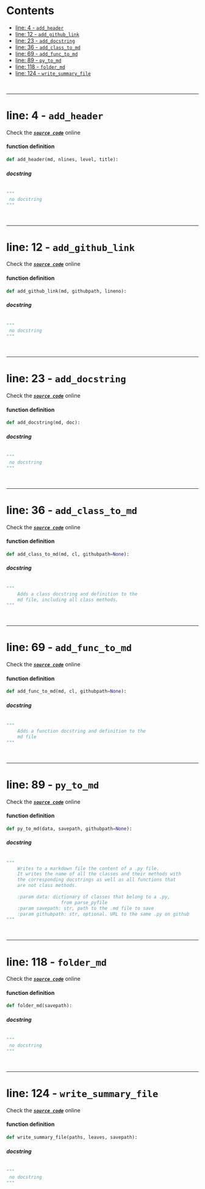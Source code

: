 



Contents
========

* [line: 4 - `add_header`](#line-4---add_header)
* [line: 12 - `add_github_link`](#line-12---add_github_link)
* [line: 23 - `add_docstring`](#line-23---add_docstring)
* [line: 36 - `add_class_to_md`](#line-36---add_class_to_md)
* [line: 69 - `add_func_to_md`](#line-69---add_func_to_md)
* [line: 89 - `py_to_md`](#line-89---py_to_md)
* [line: 118 - `folder_md`](#line-118---folder_md)
* [line: 124 - `write_summary_file`](#line-124---write_summary_file)


&nbsp;

--------
# line: 4 - `add_header`
  
Check the [***``source code``***](https://github.com/FedeClaudi/pydoc2md/blob/master/pydoc2md/utils/write.py#L4) online
#### function definition


```python
def add_header(md, nlines, level, title):
```
##### docstring
  


```python

"""
 no docstring 
"""
```

&nbsp;

--------
# line: 12 - `add_github_link`
  
Check the [***``source code``***](https://github.com/FedeClaudi/pydoc2md/blob/master/pydoc2md/utils/write.py#L12) online
#### function definition


```python
def add_github_link(md, githubpath, lineno):
```
##### docstring
  


```python

"""
 no docstring 
"""
```

&nbsp;

--------
# line: 23 - `add_docstring`
  
Check the [***``source code``***](https://github.com/FedeClaudi/pydoc2md/blob/master/pydoc2md/utils/write.py#L23) online
#### function definition


```python
def add_docstring(md, doc):
```
##### docstring
  


```python

"""
 no docstring 
"""
```

&nbsp;

--------
# line: 36 - `add_class_to_md`
  
Check the [***``source code``***](https://github.com/FedeClaudi/pydoc2md/blob/master/pydoc2md/utils/write.py#L36) online
#### function definition


```python
def add_class_to_md(md, cl, githubpath=None):
```
##### docstring
  


```python

"""
    Adds a class docstring and definition to the
    md file, including all class methods.
"""
```

&nbsp;

--------
# line: 69 - `add_func_to_md`
  
Check the [***``source code``***](https://github.com/FedeClaudi/pydoc2md/blob/master/pydoc2md/utils/write.py#L69) online
#### function definition


```python
def add_func_to_md(md, cl, githubpath=None):
```
##### docstring
  


```python

"""
    Adds a function docstring and definition to the
    md file
"""
```

&nbsp;

--------
# line: 89 - `py_to_md`
  
Check the [***``source code``***](https://github.com/FedeClaudi/pydoc2md/blob/master/pydoc2md/utils/write.py#L89) online
#### function definition


```python
def py_to_md(data, savepath, githubpath=None):
```
##### docstring
  


```python

"""
    Writes to a markdown file the content of a .py file.
    It writes the name of all the classes and their methods with
    the corresponding docstrings as well as all functions that
    are not class methods.
    
    :param data: dictionary of classes that belong to a .py,
                    from parse_pyfile
    :param savepath: str, path to the .md file to save
    :param githubpath: str, optional. URL to the same .py on github
"""
```

&nbsp;

--------
# line: 118 - `folder_md`
  
Check the [***``source code``***](https://github.com/FedeClaudi/pydoc2md/blob/master/pydoc2md/utils/write.py#L118) online
#### function definition


```python
def folder_md(savepath):
```
##### docstring
  


```python

"""
 no docstring 
"""
```

&nbsp;

--------
# line: 124 - `write_summary_file`
  
Check the [***``source code``***](https://github.com/FedeClaudi/pydoc2md/blob/master/pydoc2md/utils/write.py#L124) online
#### function definition


```python
def write_summary_file(paths, leaves, savepath):
```
##### docstring
  


```python

"""
 no docstring 
"""
```